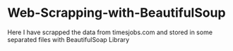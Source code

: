 # Web-Scrapping-with-BeautifulSoup
Here I have scrapped the data from timesjobs.com and stored in some separated files with BeautifulSoap Library
